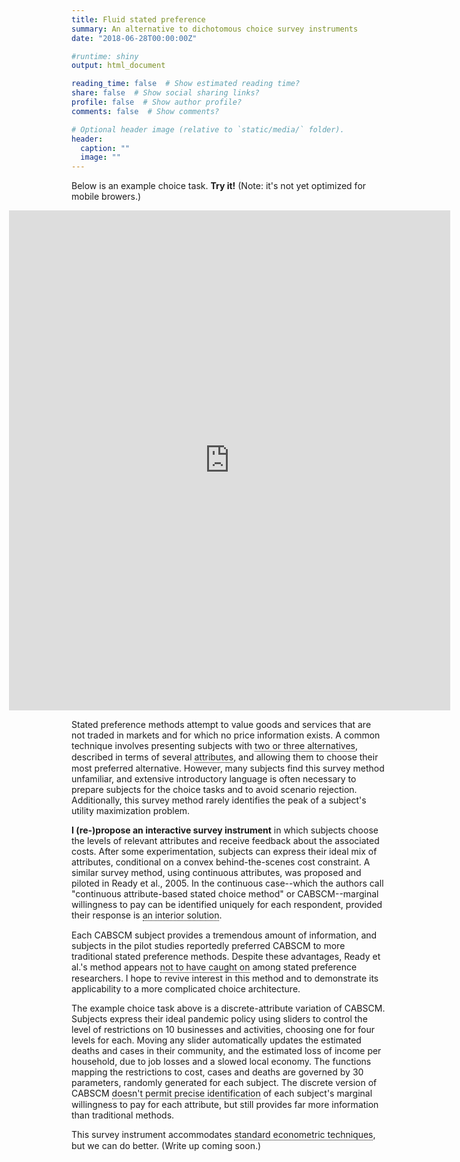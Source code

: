 ```yaml
---
title: Fluid stated preference
summary: An alternative to dichotomous choice survey instruments
date: "2018-06-28T00:00:00Z"

#runtime: shiny
output: html_document

reading_time: false  # Show estimated reading time?
share: false  # Show social sharing links?
profile: false  # Show author profile?
comments: false  # Show comments?

# Optional header image (relative to `static/media/` folder).
header:
  caption: ""
  image: ""
---
```


<style>

u {
  position: relative;
  display: inline-block;
  border-bottom: 1px dotted black;
  text-decoration: none;
}

u span {
visibility: hidden;
  width: 350px;
  background-color: #795548;
  color: #fff;
  text-align: left;
  text-color: white;
  font-size: 15px;
  border-radius: 6px;
  padding: 10px 10px 10px 10px;
  
  /* Position the tooltip */
  position: absolute;
  z-index: 1;
  top: 100%;
  left: 50%;
  margin-left: -60px;
  
  opacity: 0;
  transition: opacity 1s;
  }

u:hover span {
  visibility: visible;
  opacity: 1;
}

@media screen and (max-width: 500px) {
  iframe {
    padding-left:0px !important; 
    margin-left:0px !important;
    width: 100%;
  }
}
</style>

Below is an example choice task. <strong>Try it!</strong> (Note: it's not yet optimized for mobile browers.)

<iframe style="padding-left:-100px; margin-left:-100px" height="800" width="140%" frameborder="no" src="https://joemitchellnelson.shinyapps.io/survey-instrument/"> </iframe>

Stated preference methods attempt to value goods and services that are not traded in markets and for which no price information exists. A common technique involves presenting subjects with <u>two or three alternatives<span>Typically one alternative is "the status quo" or the option to forgo all costs and benefits associated with the good or service being valued.</span></u>, described in terms of several <u>attributes<span>For example, a subject may be given a choice among three alternatives: <i>car A</i>, <i>car B</i>, or <i>no car</i> (the status quo alternative). Each alternative might then be described in terms of the attributes horsepower, fuel economy, and cost. The <i>no car</i> alternative comes with no horsepower or fuel economy, but also no cost. Cars A and B are assumed not to differ except in their described attributes.</span></u>, and allowing them to choose their most preferred alternative. However, many subjects find this survey method unfamiliar, and extensive introductory language is often necessary to prepare subjects for the choice tasks and to avoid scenario rejection. Additionally, this survey method rarely identifies the peak of a subject's utility maximization problem.

<strong>I (re-)propose an interactive survey instrument</strong> in which subjects choose the levels of relevant attributes and receive feedback about the associated costs. After some experimentation, subjects can express their ideal mix of attributes, conditional on a convex behind-the-scenes cost constraint. A similar survey method, using continuous attributes, was proposed and piloted in Ready et al., 2005. In the continuous case--which the authors call "continuous attribute-based stated choice method" or CABSCM--marginal willingness to pay can be identified uniquely for each respondent, provided their response is <u>an interior solution<span>"Interior" meaning the respondent did not choose the highest or lowest allowed values for any attributes. When this occurs, it is still possible to say that a subject's willingness to pay for that attribute is <i>at least</i> or <i>at most</i> a particular value.</span></u>. 

Each CABSCM subject provides a tremendous amount of information, and subjects in the pilot studies reportedly preferred CABSCM to more traditional stated preference methods. Despite these advantages, Ready et al.'s method appears <u>not to have caught on<span>2005 may have been too early for a strictly computer-based instrument to gain traction. Plus "CABSCM" doesn't really roll of the tongue.</span></u> among stated preference researchers. I hope to revive interest in this method and to demonstrate its applicability to a more complicated choice architecture.

The example choice task above is a discrete-attribute variation of CABSCM. Subjects express their ideal pandemic policy using sliders to control the level of restrictions on 10 businesses and activities, choosing one for four levels for each. Moving any slider automatically updates the estimated deaths and cases in their community, and the estimated loss of income per household, due to job losses and a slowed local economy. The functions mapping the restrictions to cost, cases and deaths are governed by 30 parameters, randomly generated for each subject. The discrete version of CABSCM <u>doesn't permit precise identification<span>In the present case, precise identification for every parameter of interest wouldn't be possible even with continuous attributes because attribute levels determine not only cost, but also cases prevented and deaths avoided.</span></u> of each subject's marginal willingness to pay for each attribute, but still provides far more information than traditional methods. 

This survey instrument accommodates <u>standard econometric techniques<span>When the levels of alternatives are discrete (as above) multinomial logistic regression can identify the relevant parameters in subjects' indirect utility function, and heterogeneity analysis can be performed in the usual way. In a typical contingent valuation framework, however, subjects choose among a small number of alternatives. Here, the "alternative-space" is very large (there are 4^10 in the above example), so a random sample of unchosen alternatives in each choice task can be selected by the researcher for use in estimation.</span></u>, but we can do better. (Write up coming soon.)




